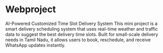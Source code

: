 # Webproject
AI-Powered Customized Time Slot Delivery System This mini project is a smart delivery scheduling system that uses real-time weather and traffic data to suggest the best delivery time slots. Built for small-scale delivery needs in Tamil Nadu, it allows users to book, reschedule, and receive WhatsApp updates instantly.
